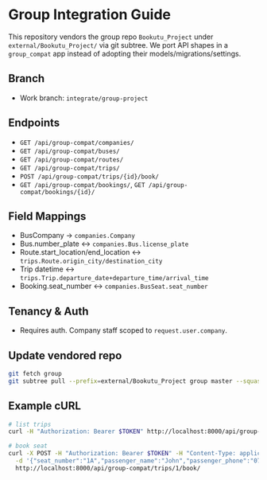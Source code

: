 # Group Integration Guide

This repository vendors the group repo `Bookutu_Project` under `external/Bookutu_Project/` via git subtree. We port API shapes in a `group_compat` app instead of adopting their models/migrations/settings.

## Branch

- Work branch: `integrate/group-project`

## Endpoints

- `GET /api/group-compat/companies/`
- `GET /api/group-compat/buses/`
- `GET /api/group-compat/routes/`
- `GET /api/group-compat/trips/`
- `POST /api/group-compat/trips/{id}/book/`
- `GET /api/group-compat/bookings/`, `GET /api/group-compat/bookings/{id}/`

## Field Mappings

- BusCompany → `companies.Company`
- Bus.number_plate ↔ `companies.Bus.license_plate`
- Route.start_location/end_location ↔ `trips.Route.origin_city/destination_city`
- Trip datetime ↔ `trips.Trip.departure_date+departure_time/arrival_time`
- Booking.seat_number ↔ `companies.BusSeat.seat_number`

## Tenancy & Auth

- Requires auth. Company staff scoped to `request.user.company`.

## Update vendored repo

```bash
git fetch group
git subtree pull --prefix=external/Bookutu_Project group master --squash
```

## Example cURL

```bash
# list trips
curl -H "Authorization: Bearer $TOKEN" http://localhost:8000/api/group-compat/trips/

# book seat
curl -X POST -H "Authorization: Bearer $TOKEN" -H "Content-Type: application/json" \
  -d '{"seat_number":"1A","passenger_name":"John","passenger_phone":"077...","payment_method":"cash","payment_status":"paid","amount_paid":"50000"}' \
  http://localhost:8000/api/group-compat/trips/1/book/
```


